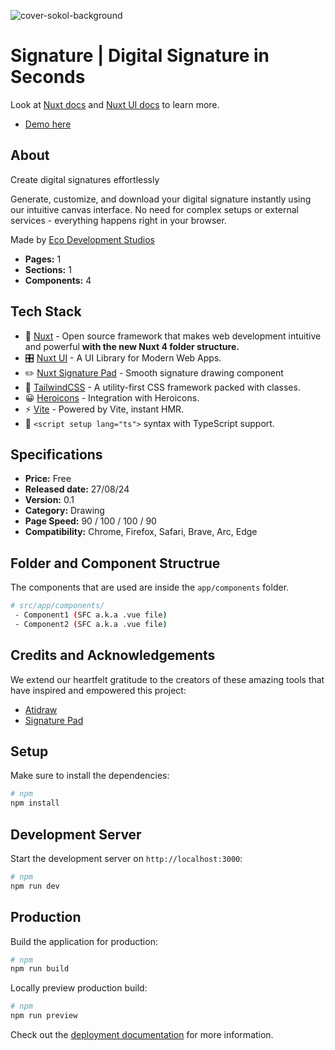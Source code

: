 ![cover-sokol-background](https://res.cloudinary.com/dpvsklksg/image/upload/v1724796869/Captura_de_pantalla_2024-08-27_a_la_s_4.13.32_p.m._tlwjj4.png)

# Signature | Digital Signature in Seconds

Look at [Nuxt docs](https://nuxt.com/docs/getting-started/introduction) and [Nuxt UI docs](https://ui.nuxt.com) to learn more.

- [Demo here](https://signature.ecostudios.dev/)

## About

Create digital signatures effortlessly

Generate, customize, and download your digital signature instantly using our intuitive canvas interface. No need for complex setups or external services - everything happens right in your browser.

Made by [Eco Development Studios](https://www.ecostudios.dev/)
- **Pages:**    1
- **Sections:** 1
- **Components:** 4

## Tech Stack

- 💚 [Nuxt](https://nuxt.com/) - Open source framework that makes web development intuitive and powerful **with the new Nuxt 4 folder structure.**
- 🎛 [Nuxt UI](https://ui.nuxt.com/) - A UI Library for Modern Web Apps.
- ✏️ [Nuxt Signature Pad](vue3-signature-pad.vercel.app) - Smooth signature drawing component
- 🎨 [TailwindCSS](https://tailwindcss.com/) - A utility-first CSS framework packed with classes.
- 😀 [Heroicons](https://github.com/simple-icons/simple-icons) - Integration with Heroicons.
- ⚡️ [Vite](https://vitejs.dev/) - Powered by Vite, instant HMR.
- 🦾 `<script setup lang="ts">` syntax with TypeScript support.

## Specifications

- **Price:** Free
- **Released date:** 27/08/24
- **Version:** 0.1
- **Category:** Drawing
- **Page Speed:** 90 / 100 / 100 / 90
- **Compatibility:** Chrome, Firefox, Safari, Brave, Arc, Edge

## Folder and Component Structrue

The components that are used are inside the `app/components` folder.

```bash
# src/app/components/
 - Component1 (SFC a.k.a .vue file)
 - Component2 (SFC a.k.a .vue file)
```

## Credits and Acknowledgements

We extend our heartfelt gratitude to the creators of these amazing tools that have inspired and empowered this project:

- [Atidraw](https://github.com/atinux/atidraw)
- [Signature Pad](szimek.github.io/signature_pad/)

## Setup

Make sure to install the dependencies:

```bash
# npm
npm install
```

## Development Server

Start the development server on `http://localhost:3000`:

```bash
# npm
npm run dev
```

## Production

Build the application for production:

```bash
# npm
npm run build
```

Locally preview production build:

```bash
# npm
npm run preview
```

Check out the [deployment documentation](https://nuxt.com/docs/getting-started/deployment) for more information.